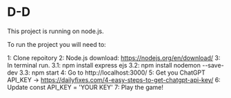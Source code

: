 # D-D
This project is running on node.js.
 
To run the project you will need to:

1: Clone repoitory
2: Node.js download: https://nodejs.org/en/download/
3: In terminal run.
  3.1: npm install express ejs
  3.2: npm install nodemon --save-dev
  3.3: npm start
4: Go to http://localhost:3000/
5: Get you ChatGPT API_KEY -> https://dailyfixes.com/4-easy-steps-to-get-chatgpt-api-key/
6: Update const API_KEY = 'YOUR KEY'
7: Play the game!
